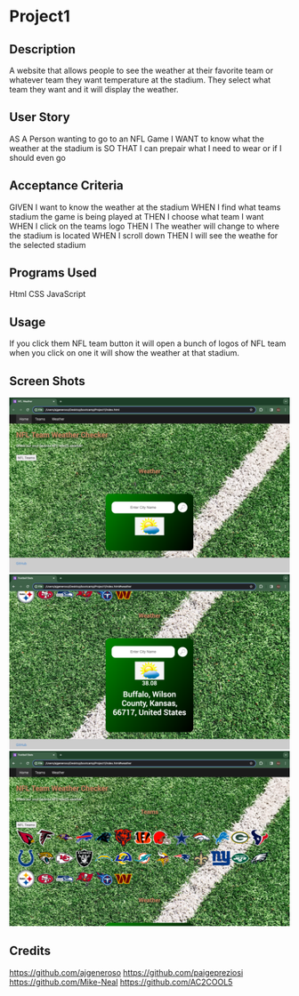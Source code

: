 # Project1

## Description
A website that allows people to see the weather at their favorite team or whatever team they want temperature at the stadium. They select what team they want and it will display the weather.

## User Story
AS A Person wanting to go to an NFL Game
I WANT to know what the weather at the stadium is
SO THAT I can prepair what I need to wear or if I should even go

## Acceptance Criteria
GIVEN I want to know the weather at the stadium
WHEN I find what teams stadium the game is being played at
THEN I choose what team I want
WHEN I click on the teams logo
THEN I The weather will change to where the stadium is located
WHEN I scroll down
THEN I will see the weathe for the selected stadium


## Programs Used
Html
CSS
JavaScript

## Usage
If you click them NFL team button it will open a bunch of logos of NFL team when you click on one it will show the weather at that stadium.

## Screen Shots
![Alt text](<Assets/images/Screen Shot 2024-01-07 at 11.37.37 PM.png>)
![Alt text](<Assets/images/Screen Shot 2024-01-07 at 11.26.01 PM.png>)
![Alt text](<Assets/images/Screen Shot 2024-01-07 at 11.25.41 PM.png>)
## Credits
https://github.com/ajgeneroso
https://github.com/paigepreziosi
https://github.com/Mike-Neal
https://github.com/AC2COOL5

